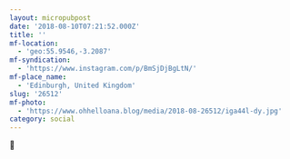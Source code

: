 ```yaml
---
layout: micropubpost
date: '2018-08-10T07:21:52.000Z'
title: ''
mf-location:
  - 'geo:55.9546,-3.2087'
mf-syndication:
  - 'https://www.instagram.com/p/BmSjDjBgLtN/'
mf-place_name:
  - 'Edinburgh, United Kingdom'
slug: '26512'
mf-photo:
  - 'https://www.ohhelloana.blog/media/2018-08-26512/iga44l-dy.jpg'
category: social
---
```

💙

